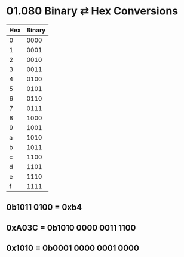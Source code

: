# 01.080 Binary ⇄ Hex Conversions

Hex|Binary
:---|:---
0|0000
1|0001
2|0010
3|0011
4|0100
5|0101
6|0110
7|0111
8|1000
9|1001
a|1010
b|1011
c|1100
d|1101
e|1110
f|1111


## 0b1011 0100 = 0xb4

## 0xA03C = 0b1010 0000 0011 1100

## 0x1010 = 0b0001 0000 0001 0000

